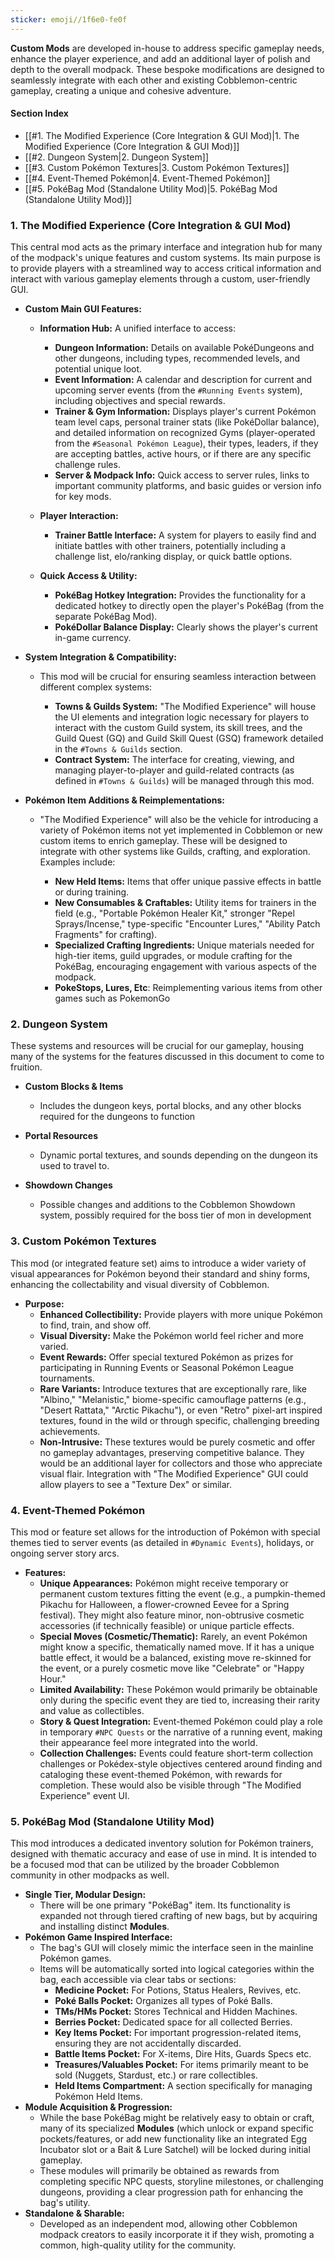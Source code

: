 ```yaml
---
sticker: emoji//1f6e0-fe0f
---
```

**Custom Mods** are developed in-house to address specific gameplay needs, enhance the player experience, and add an additional layer of polish and depth to the overall modpack. These bespoke modifications are designed to seamlessly integrate with each other and existing Cobblemon-centric gameplay, creating a unique and cohesive adventure.

#### **Section Index**

- [[#1. The Modified Experience (Core Integration & GUI Mod)|1. The Modified Experience (Core Integration & GUI Mod)]]
- [[#2. Dungeon System|2. Dungeon System]]
- [[#3. Custom Pokémon Textures|3. Custom Pokémon Textures]]
- [[#4. Event-Themed Pokémon|4. Event-Themed Pokémon]]
- [[#5. PokéBag Mod (Standalone Utility Mod)|5. PokéBag Mod (Standalone Utility Mod)]]

### 1. The Modified Experience (Core Integration & GUI Mod)

This central mod acts as the primary interface and integration hub for many of the modpack's unique features and custom systems. Its main purpose is to provide players with a streamlined way to access critical information and interact with various gameplay elements through a custom, user-friendly GUI.

- **Custom Main GUI Features:**
    
    - **Information Hub:** A unified interface to access:
        - **Dungeon Information:** Details on available PokéDungeons and other dungeons, including types, recommended levels, and potential unique loot.
        - **Event Information:** A calendar and description for current and upcoming server events (from the `#Running Events` system), including objectives and special rewards.
        - **Trainer & Gym Information:** Displays player's current Pokémon team level caps, personal trainer stats (like PokéDollar balance), and detailed information on recognized Gyms (player-operated from the `#Seasonal Pokémon League`), their types, leaders, if they are accepting battles, active hours, or if there are any specific challenge rules.
        - **Server & Modpack Info:** Quick access to server rules, links to important community platforms, and basic guides or version info for key mods.
        
    - **Player Interaction:**
        - **Trainer Battle Interface:** A system for players to easily find and initiate battles with other trainers, potentially including a challenge list, elo/ranking display, or quick battle options.
        
    - **Quick Access & Utility:**
        - **PokéBag Hotkey Integration:** Provides the functionality for a dedicated hotkey to directly open the player's PokéBag (from the separate PokéBag Mod).
        - **PokéDollar Balance Display:** Clearly shows the player's current in-game currency.

- **System Integration & Compatibility:**
    - This mod will be crucial for ensuring seamless interaction between different complex systems:
    
        - **Towns & Guilds System:** "The Modified Experience" will house the UI elements and integration logic necessary for players to interact with the custom Guild system, its skill trees, and the Guild Quest (GQ) and Guild Skill Quest (GSQ) framework detailed in the `#Towns & Guilds` section.
        - **Contract System:** The interface for creating, viewing, and managing player-to-player and guild-related contracts (as defined in `#Towns & Guilds`) will be managed through this mod.

- **Pokémon Item Additions & Reimplementations:**
    - "The Modified Experience" will also be the vehicle for introducing a variety of Pokémon items not yet implemented in Cobblemon or new custom items to enrich gameplay. These will be designed to integrate with other systems like Guilds, crafting, and exploration. Examples include:
    
        - **New Held Items:** Items that offer unique passive effects in battle or during training.
        - **New Consumables & Craftables:** Utility items for trainers in the field (e.g., "Portable Pokémon Healer Kit," stronger "Repel Sprays/Incense," type-specific "Encounter Lures," "Ability Patch Fragments" for crafting).
        - **Specialized Crafting Ingredients:** Unique materials needed for high-tier items, guild upgrades, or module crafting for the PokéBag, encouraging engagement with various aspects of the modpack.
        - **PokeStops, Lures, Etc**: Reimplementing various items from other games such as PokemonGo

### 2. Dungeon System 

 These systems and resources will be crucial for our gameplay, housing many of the systems for the features discussed in this document to come to fruition.

- **Custom Blocks & Items**
	- Includes the dungeon keys, portal blocks, and any other blocks required for the dungeons to function 

- **Portal Resources**
	-  Dynamic portal textures, and sounds depending on the dungeon its used to travel to.

- **Showdown Changes**
	 - Possible changes and additions to the Cobblemon Showdown system, possibly required for the boss tier of mon in development

### 3. Custom Pokémon Textures

This mod (or integrated feature set) aims to introduce a wider variety of visual appearances for Pokémon beyond their standard and shiny forms, enhancing the collectability and visual diversity of Cobblemon.

- **Purpose:**
    - **Enhanced Collectibility:** Provide players with more unique Pokémon to find, train, and show off.
    - **Visual Diversity:** Make the Pokémon world feel richer and more varied.
    - **Event Rewards:** Offer special textured Pokémon as prizes for participating in Running Events or Seasonal Pokémon League tournaments.
    - **Rare Variants:** Introduce textures that are exceptionally rare, like "Albino," "Melanistic," biome-specific camouflage patterns (e.g., "Desert Rattata," "Arctic Pikachu"), or even "Retro" pixel-art inspired textures, found in the wild or through specific, challenging breeding achievements.
    - **Non-Intrusive:** These textures would be purely cosmetic and offer no gameplay advantages, preserving competitive balance. They would be an additional layer for collectors and those who appreciate visual flair. Integration with "The Modified Experience" GUI could allow players to see a "Texture Dex" or similar.

### 4. Event-Themed Pokémon

This mod or feature set allows for the introduction of Pokémon with special themes tied to server events (as detailed in `#Dynamic Events`), holidays, or ongoing server story arcs.

- **Features:**
    - **Unique Appearances:** Pokémon might receive temporary or permanent custom textures fitting the event (e.g., a pumpkin-themed Pikachu for Halloween, a flower-crowned Eevee for a Spring festival). They might also feature minor, non-obtrusive cosmetic accessories (if technically feasible) or unique particle effects.
    - **Special Moves (Cosmetic/Thematic):** Rarely, an event Pokémon might know a specific, thematically named move. If it has a unique battle effect, it would be a balanced, existing move re-skinned for the event, or a purely cosmetic move like "Celebrate" or "Happy Hour."
    - **Limited Availability:** These Pokémon would primarily be obtainable only during the specific event they are tied to, increasing their rarity and value as collectibles.
    - **Story & Quest Integration:** Event-themed Pokémon could play a role in temporary `#NPC Quests` or the narrative of a running event, making their appearance feel more integrated into the world.
    - **Collection Challenges:** Events could feature short-term collection challenges or Pokédex-style objectives centered around finding and cataloging these event-themed Pokémon, with rewards for completion. These would also be visible through "The Modified Experience" event UI.

### 5. PokéBag Mod (Standalone Utility Mod)

This mod introduces a dedicated inventory solution for Pokémon trainers, designed with thematic accuracy and ease of use in mind. It is intended to be a focused mod that can be utilized by the broader Cobblemon community in other modpacks as well.

- **Single Tier, Modular Design:**
    - There will be one primary "PokéBag" item. Its functionality is expanded not through tiered crafting of new bags, but by acquiring and installing distinct **Modules**.
- **Pokémon Game Inspired Interface:**
    - The bag's GUI will closely mimic the interface seen in the mainline Pokémon games.
    - Items will be automatically sorted into logical categories within the bag, each accessible via clear tabs or sections:
        - **Medicine Pocket:** For Potions, Status Healers, Revives, etc.
        - **Poké Balls Pocket:** Organizes all types of Poké Balls.
        - **TMs/HMs Pocket:** Stores Technical and Hidden Machines.
        - **Berries Pocket:** Dedicated space for all collected Berries.
        - **Key Items Pocket:** For important progression-related items, ensuring they are not accidentally discarded. 
        - **Battle Items Pocket:** For X-items, Dire Hits, Guards Specs etc.
        - **Treasures/Valuables Pocket:** For items primarily meant to be sold (Nuggets, Stardust, etc.) or rare collectibles.
        - **Held Items Compartment:** A section specifically for managing Pokémon Held Items.
- **Module Acquisition & Progression:**
    - While the base PokéBag might be relatively easy to obtain or craft, many of its specialized **Modules** (which unlock or expand specific pockets/features, or add new functionality like an integrated Egg Incubator slot or a Bait & Lure Satchel) will be locked during initial gameplay.
    - These modules will primarily be obtained as rewards from completing specific NPC quests, storyline milestones, or challenging dungeons, providing a clear progression path for enhancing the bag's utility.
- **Standalone & Sharable:**
    - Developed as an independent mod, allowing other Cobblemon modpack creators to easily incorporate it if they wish, promoting a common, high-quality utility for the community.